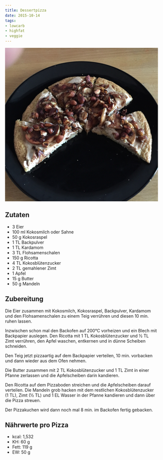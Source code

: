 ```yaml
---
title: Dessertpizza
date: 2015-10-14
tags:
- lowcarb
- highfat
- veggie
---
```


![](/img/dessertpizza.jpg)

## Zutaten
- 3         Eier
- 100 ml    Kokosmilch oder Sahne
- 50 g      Kokosraspel
- 1 TL      Backpulver
- 1 TL      Kardamom
- 3 TL      Flohsamenschalen
- 150 g     Ricotta
- 4 TL      Kokosblütenzucker
- 2 TL      gemahlener Zimt
- 1         Apfel
- 15 g      Butter
- 50 g      Mandeln

## Zubereitung
Die Eier zusammen mit Kokosmilch, Kokosraspel, Backpulver, Kardamom und den Flohsamenschalen zu einem Teig verrühren und diesen 10 min. ruhen lassen.

Inzwischen schon mal den Backofen auf 200℃  vorheizen und ein Blech mit Backpapier auslegen. Den Ricotta mit 1 TL Kokosblütenzucker und ½ TL Zimt verrühren, den Apfel waschen, entkernen und in dünne Scheiben schneiden.

Den Teig jetzt pizzaartig auf dem Backpapier verteilen, 10 min. vorbacken und dann wieder aus dem Ofen nehmen.

Die Butter zusammen mit 2 TL Kokosblütenzucker und 1 TL Zimt in einer Pfanne zerlassen und die Apfelscheiben darin kandieren.

Den Ricotta auf dem Pizzaboden streichen und die Apfelscheiben darauf verteilen. Die Mandeln grob hacken mit dem restlichen Kokosblütenzucker (1 TL), Zimt (½ TL) und 1 EL Wasser in der Pfanne kandieren und dann über die Pizza streuen.

Der Pizzakuchen wird dann noch mal 8 min. im Backofen fertig gebacken.

## Nährwerte pro Pizza
- kcal: 1,532
- KH:      60 g
- Fett:   119 g
- EW:      50 g

